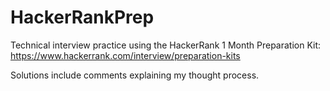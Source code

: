 # HackerRankPrep
Technical interview practice using the HackerRank 1 Month Preparation Kit: https://www.hackerrank.com/interview/preparation-kits

Solutions include comments explaining my thought process.

